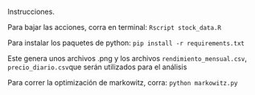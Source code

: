Instrucciones.

Para bajar las acciones, corra en terminal:
`Rscript stock_data.R`

Para instalar los paquetes de python:
`pip install -r requirements.txt`

Este genera unos archivos .png y los archivos `rendimiento_mensual.csv`, `precio_diario.csv`que serán utilizados para el análisis

Para correr la optimización de markowitz, corra:
`python markowitz.py`


